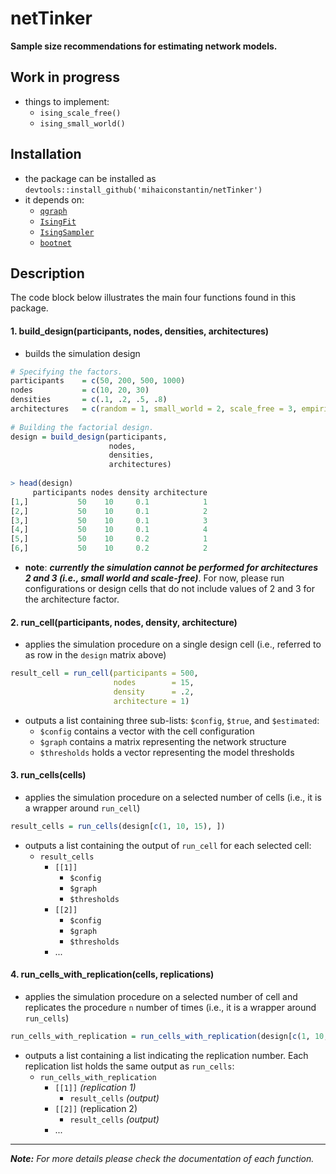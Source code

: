 # netTinker
**Sample size recommendations for estimating network models.** 


## Work in progress
- things to implement:
    - `ising_scale_free()`
    - `ising_small_world()`


## Installation
- the package can be installed as `devtools::install_github('mihaiconstantin/netTinker')`
- it depends on:
    - [`qgraph`](https://github.com/SachaEpskamp/qgraph)
    - [`IsingFit`](https://github.com/cvborkulo/IsingFit)
    - [`IsingSampler`](https://github.com/SachaEpskamp/IsingSampler)
    - [`bootnet`](https://github.com/SachaEpskamp/bootnet)


## Description
The code block below illustrates the main four functions found in this package. 

#### 1. build_design(participants, nodes, densities, architectures)
- builds the simulation design  

```r
# Specifying the factors.
participants    = c(50, 200, 500, 1000)
nodes           = c(10, 20, 30)
densities       = c(.1, .2, .5, .8)
architectures   = c(random = 1, small_world = 2, scale_free = 3, empirical = 4)
    
# Building the factorial design.
design = build_design(participants, 
                      nodes, 
                      densities, 
                      architectures)
             
> head(design)
     participants nodes density architecture
[1,]           50    10     0.1            1
[2,]           50    10     0.1            2
[3,]           50    10     0.1            3
[4,]           50    10     0.1            4
[5,]           50    10     0.2            1
[6,]           50    10     0.2            2
```

- **note**: ***currently the simulation cannot be performed for architectures 2 and 3 (i.e., small world and scale-free)***. For now, please run configurations or design cells that do not include values of 2 and 3 for the architecture factor.


#### 2. run_cell(participants, nodes, density, architecture)
- applies the simulation procedure on a single design cell (i.e., referred to as row in the `design` matrix above)

```r
result_cell = run_cell(participants = 500,
                       nodes        = 15, 
                       density      = .2,
                       architecture = 1)
```

- outputs a list containing three sub-lists: `$config`, `$true`, and `$estimated`:
    - `$config` contains a vector with the cell configuration
    - `$graph` contains a matrix representing the network structure
    - `$thresholds` holds a vector representing the model thresholds


#### 3. run_cells(cells)
- applies the simulation procedure on a selected number of cells (i.e., it is a wrapper around `run_cell`)

```r
result_cells = run_cells(design[c(1, 10, 15), ])
```

- outputs a list containing the output of `run_cell` for each selected cell:
    - `result_cells`
        - `[[1]]`
            - `$config`
            - `$graph`
            - `$thresholds`
        - `[[2]]`
            - `$config`
            - `$graph`
            - `$thresholds`
        - ...


#### 4. run_cells_with_replication(cells, replications)
- applies the simulation procedure on a selected number of cell and replicates the procedure `n` number of times (i.e., it is a wrapper around `run_cells`)

```r
run_cells_with_replication = run_cells_with_replication(design[c(1, 10, 15), ], 100)
```

- outputs a list containing a list indicating the replication number. Each replication list holds the same output as `run_cells`:
    - `run_cells_with_replication`
        - `[[1]]` *(replication 1)*
            - `result_cells` *(output)*
        - `[[2]]` (replication 2)
            - `result_cells` *(output)*
        - ...

---

***Note:*** *For more details please check the documentation of each function.*
